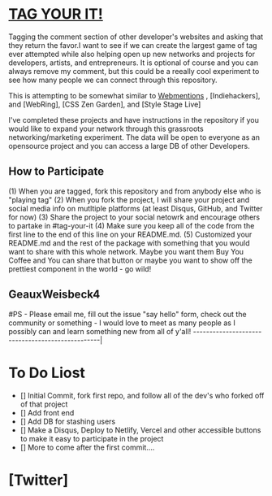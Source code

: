 # [TAG YOUR IT!]()

Tagging the comment section of other developer's websites and asking that they return the favor.I want to see if we can create the largest game of tag ever attempted while also helping open up new networks and projects for developers, artists, and entrepreneurs. It is optional of course and you can always remove my comment, but this could be a reeally cool experiment to see how many people we can connect through this repository.

This is attempting to be somewhat similar to [Webmentions]()
, [Indiehackers], and [WebRing], [CSS Zen Garden], and [Style Stage Live]

I've completed these projects and have instructions in the repository if you would like to expand your network through this grassroots networking/marketing experiment. The data will be open to everyone as an opensource project and you can access a large DB of other Developers.

## How to Participate

(1) When you are tagged, fork this repository and from anybody else who is "playing tag"
(2) When you fork the project, I will share your project and social media info on mutltiple platforms (at least Disqus, GitHub, and Twitter for now)
(3) Share the project to your social netowrk and encourage others to partake in #tag-your-it
(4) Make sure you keep all of the code from the first line to the end of this line on your README.md.
(5) Customized your README.md and the rest of the package with something that you would want to share with this whole network. Maybe you want them Buy You Coffee and You can share that button or maybe you want to show off the prettiest component in the world - go wild!


## GeauxWeisbeck4 

#PS - Please email me, fill out the issue "say hello" form, check out the community or something - I would love to meet as many people as I possibly can and learn something new from all of y'all!
-------------------------------------------------|

# To Do Liost 
- [] Initial Commit, fork first repo, and follow all of the dev's who forked off of that project
- [] Add front end 
- [] Add DB for stashing users
- [] Make a Disqus, Deploy to Netlify, Vercel and other accessible buttons to make it easy to participate in the project
- [] More to come after the first commit....

# [Twitter]
